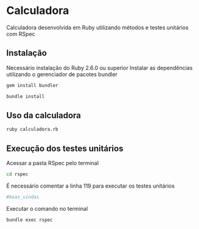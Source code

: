 # Calculadora

Calculadora desenvolvida em Ruby utilizando métodos e testes unitários com RSpec

## Instalação

Necessário instalação do Ruby 2.6.0 ou superior
Instalar as dependências utilizando o gerenciador de pacotes bundler

```bash
gem install bundler
```
```bash
bundle install
```

## Uso da calculadora

```bash
ruby calculadora.rb
```

## Execução dos testes unitários
Acessar a pasta RSpec pelo terminal
```bash
cd rspec
```
É necessário comentar a linha 119 para executar os testes unitários

```ruby
#boas_vindas
```
Executar o comando no terminal
```bash
bundle exec rspec
```